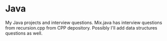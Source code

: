 # Java
My Java projects and interview questions.
Mix.java has interview questions from recursion.cpp from CPP depository.
Possibly I'll add data structures questions as well.
